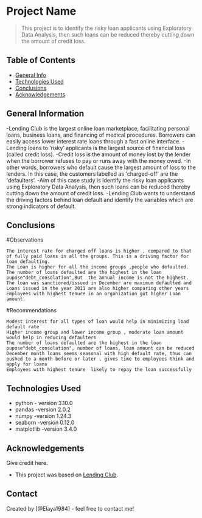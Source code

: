 # Project Name
> This project is to identify the risky loan applicants using Exploratory Data Analysis, then such loans can be reduced thereby cutting down the amount of credit loss.


## Table of Contents
* [General Info](#general-information)
* [Technologies Used](#technologies-used)
* [Conclusions](#conclusions)
* [Acknowledgements](#acknowledgements)

<!-- You can include any other section that is pertinent to your problem -->

## General Information
-Lending Club is the largest online loan marketplace, facilitating personal loans, business loans, and financing of medical procedures. Borrowers can easily access lower interest rate loans through a fast online interface.
-Lending loans to ‘risky’ applicants is the largest source of financial loss (called credit loss). 
-Credit loss is the amount of money lost by the lender when the borrower refuses to pay or runs away with the money owed.
-In other words, borrowers who default cause the largest amount of loss to the lenders. In this case, the customers labelled as 'charged-off' are the 'defaulters’.
-Aim of this case study is Identify the risky loan applicants using Exploratory Data Analysis, then such loans can be reduced thereby cutting down the amount of credit loss.
-Lending Club wants to understand the driving factors behind loan default and identify the variables which are strong indicators of default.


<!-- You don't have to answer all the questions - just the ones relevant to your project. -->

## Conclusions

#Observations

    The interest rate for charged off loans is higher , compared to that of fully paid loans in all the groups. This is a driving factor for loan defaulting.
    The Loan is higher for all the income groups ,people who defaulted.
    The number of loans defaulted are the highest in the loan pupose"debt_consolation",But  the annual income is not the highest.
    The loan was sanctioned/issued in December are maximum defaulted and  Loans issued in the year 2011 are also higher comparing other years
    Employees with highest tenure in an organization got higher Loan amount.
#Recommendations

    Modest interest for all types of loan would help in minimizing load default rate 
    Higher income group and lower income group , moderate loan amount would help in reducing defaulters 
    The number of loans defaulted are the highest in the loan pupose"debt_consolation", number of loans, loan amount can be reduced
    December month loans seems seasonal with high default rate, thus can pushed to a month before or later , gives time to employees think and apply for loans
    Employees with highest tenure  likely to repay the loan successfully


<!-- You don't have to answer all the questions - just the ones relevant to your project. -->


## Technologies Used
- python - version 3.10.0
- pandas -version 2.0.2
- numpy  -version 1.24.3
- seaborn -version 0.12.0
- matplotlib -version 3.4.0

<!-- As the libraries versions keep on changing, it is recommended to mention the version of library used in this project -->

## Acknowledgements
Give credit here.

- This project was based on [Lending Club](https://www.lendingclub.com/).


## Contact
Created by [@Elaya1984] - feel free to contact me!


<!-- Optional -->
<!-- ## License -->
<!-- This project is open source and available under the [... License](). -->

<!-- You don't have to include all sections - just the one's relevant to your project -->
